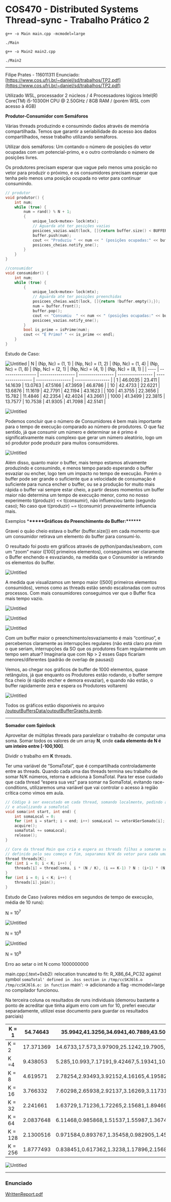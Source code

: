 # COS470 - Distributed Systems Thread-sync - Trabalho Prático 2
```
g++ -o Main main.cpp -mcmodel=large
```

```
./Main
```

```
g++ -o Main2 main2.cpp
```

```
./Main2
```

---

Filipe Prates - 116011311
Enunciado: [https://www.cos.ufrj.br/~daniel/sd/trabalhos/TP2.pdf](https://www.cos.ufrj.br/~daniel/sd/trabalhos/TP2.pdf)

Utilizado WSL, processador 2 núcleos / 4 Processadores lógicos
Intel(R) Core(TM) i5-10300H CPU @ 2.50GHz / 8GB RAM / (porém WSL com acesso à 4GB)

**Produtor-Consumidor com Semáforos**

Várias threads produzindo e consumindo dados através de memória compartilhada. Temos que garantir a seriabilidade do acesso àos dados compartilhados, nesse trabalho utilizando semáforos.

Utilizar dois semáforos: Um contando o número de posições do vetor ocupadas com um potencial-primo, e o outro controlando o número de posições livres.

Os produtores precisam esperar que vague pelo menos uma posição no vetor para produzir o próximo, e os consumidores precisam esperar que tenha pelo menos uma posição ocupada no vetor para continuar consumindo.

```cpp
// produtor
void produtor() {
    int num;
    while (true) {
        num = rand() % N + 1;
        {
            unique_lock<mutex> lock(mtx);
            // Aguarda até ter posições vazias
            posicoes_vazias.wait(lock, []{return buffer.size() < BUFFER_SIZE;});
            buffer.push(num);
            cout << "Produziu " << num << " (posições ocupadas:" << buffer.size() << ")" << std::endl;
            posicoes_cheias.notify_one();
        }
    }
}

//consumidor
void consumidor() {
    int num;
    while (true) {
        {
            unique_lock<mutex> lock(mtx);
            // Aguarda até ter posições preenchidas
            posicoes_cheias.wait(lock, []{return !buffer.empty();});
            num = buffer.front();
            buffer.pop();
            cout << "Consumiu  " << num << " (posições ocupadas:" << buffer.size() << ")" << endl;
            posicoes_vazias.notify_one();
        }
        bool is_prime = isPrime(num);
        cout << "É Primo? " << is_prime << endl;
    }
}
```

Estudo de Caso:

![Untitled](README/Untitled.png)
| N | (Np, Nc) = (1, 1) | (Np, Nc) = (1, 2) | (Np, Nc) = (1, 4) | (Np, Nc) = (1, 8) | (Np, Nc) = (2, 1) | (Np, Nc) = (4, 1) | (Np, Nc) = (8, 1) |
| ---- | ----------------- | ----------------- | ----------------- | ----------------- | ----------------- | ----------------- | ----------------- |
| 1 | 46.0035 | 23.411 | 14.1639 | 13.0763 | 47.5166 | 47.3959 | 46.8786 |
| 10 | 42.4733 | 22.6221 | 13.6876 | 11.1619 | 42.7791 | 42.1194 | 43.1623 |
| 100 | 41.3755 | 22.3656 | 15.782 | 11.4846 | 42.2354 | 42.4024 | 43.2661 |
| 1000 | 41.3499 | 22.3815 | 13.7577 | 10.7538 | 41.9305 | 41.7098 | 42.5141 |

![Untitled](README/Untitled%201.png)

Podemos concluir que o número de Consumidores é bem mais importante para o tempo de execução comparado ao número de produtores. O que faz sentido, já que consumir um número e determinar se é primo é significativamente mais complexo que gerar um número aleatório, logo um só produtor pode produzir para muitos consumidores.

![Untitled](README/Untitled%202.png)

Além disso, quanto maior o buffer, mais tempo estamos ativamente produzindo e consumindo, e menos tempo parado esperando o buffer esvaziar ou encher, logo tem um impacto no tempo de execução. Porém o buffer pode ser grande o suficiente que a velocidade de consumação é suficiente para nunca encher o buffer, ou se a produção for muito mais rápida o buffer vai sempre estar cheio, a partir desses momentos um buffer maior não determina um tempo de execução menor, como no nosso experimento t(produzir) << t(consumir), não influenciou tanto (segundo caso); No caso que t(produzir) ~= t(consumir) provavelmente influencia mais.

Exemplos \***\*\*\*\*\***Gráficos do Preenchimento do Buffer:\***\*\*\*\*\***

Gravei o quão cheio estava o buffer (buffer.size()) em cada momento que um consumidor retirava um elemento do buffer para consumí-lo.

O resultado foi posto em gráficos através de python/pandas/seaborn, com um “zoom” maior ([100] primeiros elementos), conseguimos ver claramente o Buffer enchendo e esvaziando, na medida que o Consumidor ia retirando os elementos do buffer.

![Untitled](README/Untitled%203.png)

A medida que visualizamos um tempo maior ([500] primeiros elementos consumidos), vemos como as threads estão sendo escalonadas com outros processos.
Com mais consumidores conseguimos ver que o Buffer fica mais tempo vazio.

![Untitled](README/Untitled%204.png)

![Untitled](README/Untitled%205.png)

![Untitled](README/Untitled%206.png)

Com um buffer maior o preenchimento/esvaziamento é mais “contínuo”, e percebemos claramente as interrupções regulares (não está claro pra mim o que seriam, interrupções da SO que os produtores ficam regularmente um tempo sem atuar? Imaginaria que com Np > 2 esses Gaps ficariam menores/diferentes (padrão de overlap de pausas))

Vemos, ao chegar nos gráficos de buffer de 1000 elementos, quase retângulos, já que enquanto os Produtores estão rodando, o buffer sempre fica cheio (é rápido encher e demora esvaziar), e quando não estão, o buffer rapidamente zera e espera os Produtores voltarem)

![Untitled](README/Untitled%207.png)

Todos os gráficos estão disponíveis no arquivo [/outputBuffersData/outputBufferGraphs.ipynb](https://github.com/FilipePrates/COS470-Distributed-Systems--Trab2--Thread-Sync/blob/main/outputBuffersData/outputBufferGraphs.ipynb).

---

**Somador com Spinlock**

Aproveitar de múltiplas threads para paralelizar o trabalho de computar uma soma.
Somar todos os valores de um array **N**, onde **cada elemento de N é um inteiro entre [-100,100]**.

Dividir o trabalho em **K** threads.

Ter uma variável de “SomaTotal”, que é compartilhada controladamente entre as threads. Quando cada uma das threads termina seu trabalho de somar N/K números, retorna e adiciona à SomaTotal. Para ter esse cuidado que cada thread “espera sua vez” para somar na SomaTotal, evitando race-conditions, utilizaremos uma variável que vai controlar o acesso à região crítica como vimos em aula.

```cpp
// Código à ser executado em cada thread, somando localmente, pedindo acesso
// e atualizando a somaTotal
void soma(int start, int end) {
    int somaLocal = 0;
    for (int i = start; i < end; i++) somaLocal += vetorASerSomado[i];
    acquire();
    somaTotal += somaLocal;
    release();
}
```

```cpp
// Core da thread Main que cria e espera as threads filhas a somarem seu sub-vetor,
// definido pelo seu começo e fim, separamos N/K do vetor para cada uma das K threads
thread threads[K];
for (int i = 0; i < K; i++) {
    threads[i] = thread(soma, i * (N / K), (i == K-1) ? N : (i+1) * (N / K));
}
for (int i = 0; i < K; i++) {
    threads[i].join();
}
```

Estudo de Caso (valores médios em segundos de tempo de execução, média de 10 runs):

N = $10^7$

![Untitled](README/Untitled%208.png)

N = $10^8$

![Untitled](README/Untitled%209.png)

N = $10^9$

Erro ao setar o int N como 1000000000

main.cpp:(.text+0xb2): relocation truncated to fit: R_X86_64_PC32 against symbol `somaTotal' defined in .bss section in /tmp/ccSKJ6l6.o /tmp/ccSKJ6l6.o: in function` main': ->
adicionando a flag -mcmodel=large no compilador funcionou.

Na terceira coluna os resultados de runs individuais (demorou bastante a ponto de acreditar que tinha algum erro com um for 10, preferi executar separadamente, utilizei esse documento para guardar os resultados parciais)

| K = 1   | 54.74643  | 35.9942,41.3256,34.6941,40.7889,43.5088,58.4705,79.0929,83.1048,69.3813,61.1032    |
| ------- | --------- | ---------------------------------------------------------------------------------- |
| K = 2   | 17.371369 | 14.6733,17.573,3.97909,25.1242,19.7905,18.6938,13.4929,13.0081,26.6472,20.7316     |
| K =4    | 9.438053  | 5.285,10.993,7.17191,9.42467,5.19341,10.0524,8.98634,10.7635,11.3406,15.1697       |
| K = 8   | 4.619571  | 2.78254,2.93493,3.92152,4.16165,4.19582,3.29088,5.0613,8.15226,4.7594,6.93541      |
| K = 16  | 3.766332  | 7.60298,2.65938,2.92137,3.16269,3.11731,3.19761,3.51101,3.53335,3.2892,4.66842     |
| K = 32  | 2.241661  | 1.63729,1.71236,1.72265,2.15681,1.89469,2.33747,2.3305,2.40658,3.29356,2.9247      |
| K = 64  | 2.0837648 | 6.11468,0.985868,1.51537,1.55987,1.36746,1.63349,1.37853,2.11563,1.7342,2.43255    |
| K = 128 | 2.1300516 | 0.971584,0.893767,1.35458,0.982905,1.45732,1.65724,1.50404,2.74034,7.73725,2.00149 |
| K = 256 | 1.8777493 | 0.838451,0.617362,1.3238,1.17896,2.15682,2.84061,2.39025,2.44053,3.0351,1.95561    |

![Untitled](README/Untitled%2010.png)

---

### Enunciado

[WrittenReport.pdf](README/WrittenReport.pdf)
